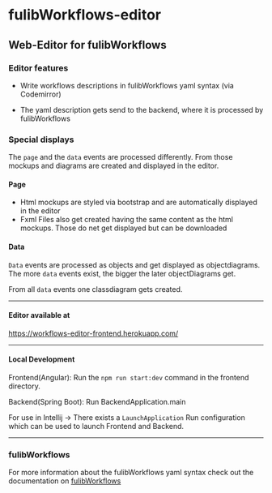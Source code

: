 # fulibWorkflows-editor
## Web-Editor for fulibWorkflows

### Editor features
- Write workflows descriptions in fulibWorkflows yaml syntax (via Codemirror)

- The yaml description gets send to the backend, where it is processed by fulibWorkflows

### Special displays
The `page` and the `data` events are processed differently. From those mockups and diagrams are created and displayed in the editor.
#### Page
- Html mockups are styled via bootstrap and are automatically displayed in the editor
- Fxml Files also get created having the same content as the html mockups. Those do net get displayed but can be downloaded

#### Data
`Data` events are processed as objects and get displayed as objectdiagrams. The more `data` events exist, the bigger the later objectDiagrams get.

From all `data` events one classdiagram gets created.

------------------
#### Editor available at
https://workflows-editor-frontend.herokuapp.com/

------------------
#### Local Development
Frontend(Angular):
Run the `npm run start:dev` command in the frontend directory.

Backend(Spring Boot):
Run BackendApplication.main

For use in Intellij -> There exists a `LaunchApplication` Run configuration which can be used to launch Frontend and Backend.

------------------
### fulibWorkflows
For more information about the fulibWorkflows yaml syntax check out the documentation on [fulibWorkflows](https://github.com/fujaba/fulibWorkflows#usage)
